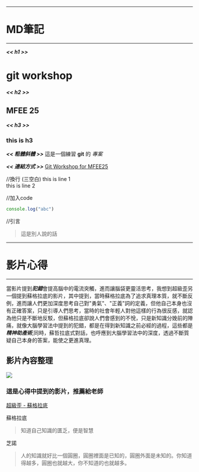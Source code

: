 
---
# MD筆記
---
***<< h1 >>***
# git workshop

***<< h2 >>***
## MFEE 25

***<< h3 >>***
### this is h3

***<< 粗體斜體 >>***
這是一個練習 **git** 的 *專案*

***<< 連結方式 >>***
[Git Workshop for MFEE25](https://hackmd.io/5uvteB-LSOG9MPy3VBvj9Q?view#%E4%BD%9C%E6%A5%AD)



//換行 (三空白)
 this is line 1   
 this is line 2

 //加入code
 ```javascript
 console.log("abc")
 ```

//引言
 >這是別人說的話
    
    

---
# 影片心得
---
 當影片提到***犯錯***會提高腦中的電流突觸，進而讓腦袋更靈活思考，我想到超級歪另一個提到蘇格拉底的影片，其中提到，當時蘇格拉底為了追求真理本質，就不斷反例，進而讓人們更加深度思考自己對"勇氣"、"正義"詞的定義，但他自己本身也沒有正確答案，只是引導人們思考，當時的社會年輕人對他這樣的行為很反感，就認為他只是不斷地反駁，但蘇格拉底卻說人們會感到的不悅，只是新知識分娩前的陣痛，就像大腦學習法中提到的犯錯，都是在得到新知識之前必經的過程，這些都是***精神助產術***,同時，蘇哲拉底式對話，也呼應到大腦學習法中的深度，透過不斷質疑自己本身的答案，能使之更進真理。
    
    
## 影片內容整理
![](https://i.imgur.com/sdXQK35.png)

    
    
### 這是心得中提到的影片，推薦給老師
[超級歪 - 蘇格拉底](https://www.youtube.com/watch?v=Bh85YLJGfEk&ab_channel=%E8%B6%85%E7%B4%9A%E6%AD%AASuperY)
    
蘇格拉底
>知道自己知識的匱乏，便是智慧

芝諾
>人的知識就好比一個圓圈，圓圈裡面是已知的，圓圈外面是未知的。你知道得越多，圓圈也就越大，你不知道的也就越多。
